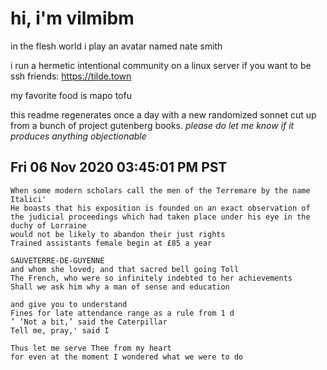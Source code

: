 # hi, i'm vilmibm

in the flesh world i play an avatar named nate smith

i run a hermetic intentional community on a linux server if you want to be ssh friends: https://tilde.town

my favorite food is mapo tofu

this readme regenerates once a day with a new randomized sonnet cut up from a bunch of project gutenberg books.
_please do let me know if it produces anything objectionable_

## Fri 06 Nov 2020 03:45:01 PM PST

    When some modern scholars call the men of the Terremare by the name Italici'
    He boasts that his exposition is founded on an exact observation of the judicial proceedings which had taken place under his eye in the duchy of Lorraine
    would not be likely to abandon their just rights
    Trained assistants female begin at £85 a year
    
    SAUVETERRE-DE-GUYENNE
    and whom she loved; and that sacred bell going Toll
    The French, who were so infinitely indebted to her achievements
    Shall we ask him why a man of sense and education
    
    and give you to understand
    Fines for late attendance range as a rule from 1 d
    ’ ‘Not a bit,’ said the Caterpillar
    Tell me, pray,' said I
    
    Thus let me serve Thee from my heart
    for even at the moment I wondered what we were to do
